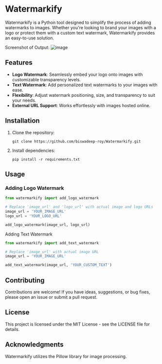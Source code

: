 # Watermarkify

Watermarkify is a Python tool designed to simplify the process of adding watermarks to images. Whether you're looking to brand your images with a logo or protect them with a custom text watermark, Watermarkify provides an easy-to-use solution.

Screenshot of Output:
![image](https://github.com/biswadeep-roy/Watermarkify/assets/74821633/b7f47fba-5bcc-4652-9342-7ff7ccf9b6a0)



## Features

- **Logo Watermark**: Seamlessly embed your logo onto images with customizable transparency levels.
- **Text Watermark**: Add personalized text watermarks to your images with ease.
- **Flexibility**: Adjust watermark positioning, size, and transparency to suit your needs.
- **External URL Support**: Works effortlessly with images hosted online.

## Installation

1. Clone the repository:

    ```
    git clone https://github.com/biswadeep-roy/Watermarkify.git
    ```

2. Install dependencies:

    ```
    pip install -r requirements.txt
    ```

## Usage

### Adding Logo Watermark

```python
from watermarkify import add_logo_watermark

# Replace 'image_url' and 'logo_url' with actual image and logo URLs
image_url = 'YOUR_IMAGE_URL'
logo_url = 'YOUR_LOGO_URL'

add_logo_watermark(image_url, logo_url)
```

Adding Text Watermark

```python
from watermarkify import add_text_watermark

# Replace 'image_url' with actual image URL
image_url = 'YOUR_IMAGE_URL'

add_text_watermark(image_url, 'YOUR_CUSTOM_TEXT')
```

## Contributing
Contributions are welcome! If you have ideas, suggestions, or bug fixes, please open an issue or submit a pull request.

## License
This project is licensed under the MIT License - see the LICENSE file for details.

## Acknowledgments
Watermarkify utilizes the Pillow library for image processing.
